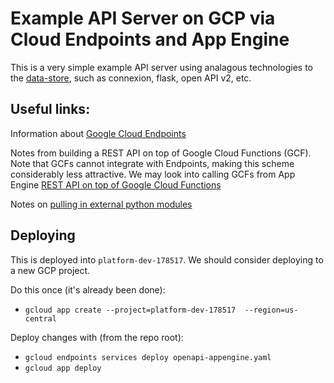 # Example API Server on GCP via Cloud Endpoints and App Engine

This is a very simple example API server using analagous technologies to the [data-store](https://github.com/HumanCellAtlas/data-store),
such as connexion, flask, open API v2, etc.

## Useful links:
Information about [Google Cloud Endpoints](https://cloud.google.com/endpoints/docs/openapi/get-started-app-engine#python)

Notes from building a REST API on top of Google Cloud Functions (GCF). Note that GCFs cannot integrate with Endpoints, making
this scheme considerably less attractive. We may look into calling GCFs from App Engine
[REST API on top of Google Cloud Functions](https://medium.com/@andyhume/building-a-rest-api-with-google-cloud-functions-e0acdf1b2620)

Notes on [pulling in external python modules](https://groups.google.com/forum/#!topic/google-appengine/e21mD63LCrs)

## Deploying
This is deployed into `platform-dev-178517`. We should consider deploying to a new GCP project.

Do this once (it's already been done):
- `gcloud app create --project=platform-dev-178517  --region=us-central`

Deploy changes with (from the repo root):
- `gcloud endpoints services deploy openapi-appengine.yaml`
- `gcloud app deploy`
